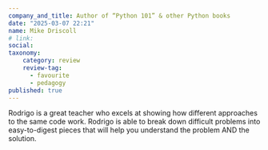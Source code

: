 ```yaml
---
company_and_title: Author of “Python 101” & other Python books
date: "2025-03-07 22:21"
name: Mike Driscoll
# link:
social: 
taxonomy:
    category: review
    review-tag:
      - favourite
      - pedagogy
published: true
---
```


Rodrigo is a great teacher who excels at showing how different approaches to the same code work.
Rodrigo is able to break down difficult problems into easy-to-digest pieces that will help you understand the problem AND the solution.
